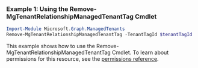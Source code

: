 ### Example 1: Using the Remove-MgTenantRelationshipManagedTenantTag Cmdlet
```powershell
Import-Module Microsoft.Graph.ManagedTenants
Remove-MgTenantRelationshipManagedTenantTag -TenantTagId $tenantTagId
```
This example shows how to use the Remove-MgTenantRelationshipManagedTenantTag Cmdlet.
To learn about permissions for this resource, see the [permissions reference](/graph/permissions-reference).
